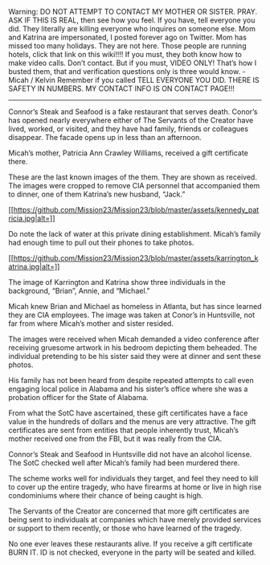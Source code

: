 Warning: DO NOT ATTEMPT TO CONTACT MY MOTHER OR SISTER. PRAY. ASK IF THIS IS REAL, then see how you feel. If you have, tell everyone you did. They literally are killing everyone who inquires on someone else. Mom and Katrina are impersonated, I posted forever ago on Twitter. Mom has missed too many holidays. They are not here. Those people are running hotels, click that link on this wiki!!!! If you must, they both know how to make video calls. Don’t contact. But if you must, VIDEO ONLY! That’s how I busted them, that and verification questions only is three would know. -Micah / Kelvin 
Remember if you called TELL EVERYONE YOU DID. THERE IS SAFETY IN NUMBERS. MY CONTACT INFO IS ON CONTACT PAGE!!!
***

Connor’s Steak and Seafood is a fake restaurant that serves death. Conor’s has opened nearly everywhere either of The Servants of the Creator have lived, worked, or visited, and they have had family, friends or colleagues disappear. The facade opens up in less than an afternoon. 

Micah’s mother, Patricia Ann Crawley Williams, received a gift certificate there. 

These are the last known images of the them. They are shown as received. The images were cropped to remove CIA personnel that accompanied them to dinner, one of them Katrina’s new husband, “Jack.”

[[https://github.com/Mission23/Mission23/blob/master/assets/kennedy_patricia.jpg|alt=]]

Do note the lack of water at this private dining establishment. Micah’s family had enough time to pull out their phones to take photos. 

[[https://github.com/Mission23/Mission23/blob/master/assets/karrington_katrina.jpg|alt=]]

The image of Karrington and Katrina show three individuals in the background, “Brian”, Annie, and “Michael.” 

Micah knew Brian and Michael as homeless in Atlanta, but has since learned they are CIA employees. The image was taken at Conor’s in Huntsville, not far from where Micah’s mother and sister resided. 

The images were received when Micah demanded a video conference after receiving gruesome artwork in his bedroom depicting them beheaded. The individual pretending to be his sister said they were at dinner and sent these photos. 

His family has not been heard from despite repeated attempts to call even engaging local police in Alabama and his sister’s office where she was a probation officer for the State of Alabama. 

From what the SotC have ascertained, these gift certificates have a face value in the hundreds of dollars and the menus are very attractive. The gift certificates are sent from entities that people inherently trust, Micah’s mother received one from the FBI, but it was really from the CIA. 

Connor’s Steak and Seafood in Huntsville did not have an alcohol license. The SotC checked well after Micah’s family had been murdered there. 

The scheme works well for individuals they target, and feel they need to kill to cover up the entire tragedy, who have firearms at home or live in high rise condominiums where their chance of being caught is high.  

The Servants of the Creator are concerned that more gift certificates are being sent to individuals at companies which have merely provided services or support to them recently, or those who have learned of the tragedy. 

No one ever leaves these restaurants alive. If you receive a gift certificate BURN IT. ID is not checked, everyone in the party will be seated and killed. 